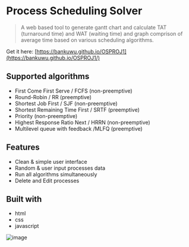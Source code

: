 # Process Scheduling Solver
> A web based tool to generate gantt chart and calculate TAT (turnaround time) and WAT (waiting time) and graph comprison of average time based on various scheduling algorithms.

Get it here: [https://bankuwu.github.io/OSPROJ1](https://bankuwu.github.io/OSPROJ1/)

## Supported algorithms

- First Come First Serve / FCFS (non-preemptive)
- Round-Robin / RR (preemptive)
- Shortest Job First / SJF (non-preemptive)
- Shortest Remaining Time First / SRTF (preemptive)
- Priority (non-preemptive)
- Highest Response Ratio Next / HRRN (non-preemptive)
- Multilevel queue with feedback /MLFQ (preemptive)

## Features

- Clean & simple user interface
- Random & user input processes data
- Run all algorithms simultaneously
- Delete and Edit processes

## Built with

- html
- css
- javascript

![image](https://github.com/user-attachments/assets/ae6f3951-f6cc-48fe-9df1-82f0d0ad9b45)
